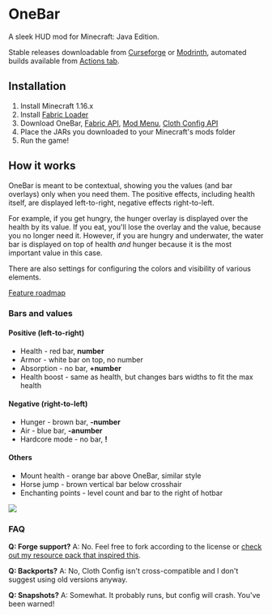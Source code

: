 # OneBar

A sleek HUD mod for Minecraft: Java Edition. 

Stable releases downloadable from [Curseforge](https://www.curseforge.com/minecraft/mc-mods/onebar) or [Modrinth](https://modrinth.com/mod/OneBar), automated builds available from [Actions tab](https://github.com/Madis0/OneBar/actions).

## Installation

1. Install Minecraft 1.16.x
2. Install [Fabric Loader](https://fabricmc.net/use/)
3. Download OneBar, [Fabric API](https://www.curseforge.com/minecraft/mc-mods/fabric-api), [Mod Menu](https://www.curseforge.com/minecraft/mc-mods/modmenu), [Cloth Config API](https://www.curseforge.com/minecraft/mc-mods/cloth-config)
4. Place the JARs you downloaded to your Minecraft's mods folder
5. Run the game!

## How it works

OneBar is meant to be contextual, showing you the values (and bar overlays) only when you need them. The positive effects, including health itself, are displayed left-to-right, negative effects right-to-left. 

For example, if you get hungry, the hunger overlay is displayed over the health by its value. If you eat, you'll lose the overlay and the value, because you no longer need it. However, if you are hungry and underwater, the water bar is displayed on top of health _and_ hunger because it is the most important value in this case.

There are also settings for configuring the colors and visibility of various elements.

[Feature roadmap](https://github.com/Madis0/OneBar/projects)

### Bars and values

#### Positive (left-to-right)

* Health - red bar, **number**
* Armor - white bar on top, no number
* Absorption - no bar, **+number**
* Health boost - same as health, but changes bars widths to fit the max health

#### Negative (right-to-left)

* Hunger - brown bar, **-number**
* Air - blue bar, **-anumber**
* Hardcore mode - no bar, **!**

#### Others

* Mount health - orange bar above OneBar, similar style
* Horse jump - brown vertical bar below crosshair
* Enchanting points - level count and bar to the right of hotbar 

![](https://i.ibb.co/Jcs3ys8/2021-02-19-20-01-43.png)

### FAQ

**Q: Forge support?**
A: No. Feel free to fork according to the license or [check out my resource pack that inspired this](https://www.curseforge.com/minecraft/texture-packs/material-design-hud).

**Q: Backports?**
A: No, Cloth Config isn't cross-compatible and I don't suggest using old versions anyway.

**Q: Snapshots?**
A: Somewhat. It probably runs, but config will crash. You've been warned!
